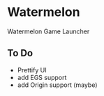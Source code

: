 # Watermelon
 Watermelon Game Launcher


## To Do
* Prettify UI
* add EGS support
* add Origin support (maybe)
